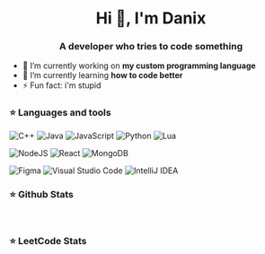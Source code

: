 <h1 align="center">Hi 👋, I'm Danix</h1>
<h3 align="center">A developer who tries to code something</h3>

- 🔭 I’m currently working on **my custom programming language**
- 🌱 I’m currently learning **how to code better**
- ⚡ Fun fact: i'm stupid

<h3>⭐ Languages and tools</h3>

![C++](https://img.shields.io/badge/c++-%2300599C.svg?style=for-the-badge&logo=c%2B%2B&logoColor=white)
![Java](https://img.shields.io/badge/java-%23ED8B00.svg?style=for-the-badge&logo=openjdk&logoColor=white)
![JavaScript](https://img.shields.io/badge/javascript-%23323330.svg?style=for-the-badge&logo=javascript&logoColor=%23F7DF1E)
![Python](https://img.shields.io/badge/python-3670A0?style=for-the-badge&logo=python&logoColor=ffdd54)
![Lua](https://img.shields.io/badge/lua-%232C2D72.svg?style=for-the-badge&logo=lua&logoColor=white)

![NodeJS](https://img.shields.io/badge/node.js-6DA55F?style=for-the-badge&logo=node.js&logoColor=white)
![React](https://img.shields.io/badge/react-%2320232a.svg?style=for-the-badge&logo=react&logoColor=%2361DAFB)
![MongoDB](https://img.shields.io/badge/MongoDB-%234ea94b.svg?style=for-the-badge&logo=mongodb&logoColor=white)

![Figma](https://img.shields.io/badge/figma-%23F24E1E.svg?style=for-the-badge&logo=figma&logoColor=white)
![Visual Studio Code](https://img.shields.io/badge/Visual%20Studio%20Code-0078d7.svg?style=for-the-badge&logo=visual-studio-code&logoColor=white)
![IntelliJ IDEA](https://img.shields.io/badge/IntelliJIDEA-000000.svg?style=for-the-badge&logo=intellij-idea&logoColor=white)

<h3>⭐ Github Stats</h3>

<img src="http://github-profile-summary-cards.vercel.app/api/cards/profile-details?username=WhoIsDanix&theme=dracula" alt="" />
<img align="left" src="http://github-profile-summary-cards.vercel.app/api/cards/repos-per-language?username=WhoIsDanix&theme=dracula" alt="" />
<img src="http://github-profile-summary-cards.vercel.app/api/cards/most-commit-language?username=WhoIsDanix&theme=dracula" alt="" />
<img align="left" src="http://github-profile-summary-cards.vercel.app/api/cards/stats?username=WhoIsDanix&theme=dracula" alt="" />
<img src="http://github-profile-summary-cards.vercel.app/api/cards/productive-time?username=WhoIsDanix&theme=dracula&utcOffset=8" alt="" />

<h3>⭐ LeetCode Stats</h3>
<img src="https://leetcode-stats-six.vercel.app/api?username=WhoIsDanix&theme=dark" alt="" />
